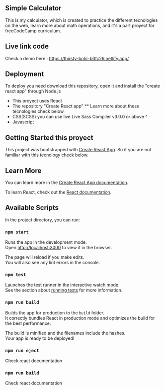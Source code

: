 ## Simple Calculator

This is my calculator, which is created to practice the different tecnologies on the web, learn more about math operations, and it's a part proyect for freeCodeCamp curriculum.

## Live link code 

Check a demo here :  https://thirsty-bohr-b0fc26.netlify.app/

## Deployment

To deploy you need download this repository, open it and install the "create react app" through Node.js

* This proyect uses React
* The repository "Create React app"
** Learn more about these tecnologies check below 
* CSS(SCSS) you can use live Live Sass Compiler v3.0.0 or above ^
* Javascript

## Getting Started this proyect

This project was bootstrapped with [Create React App](https://github.com/facebook/create-react-app). So if you are not familiar with this tecnology check below.

## Learn More

You can learn more in the [Create React App documentation](https://facebook.github.io/create-react-app/docs/getting-started).

To learn React, check out the [React documentation](https://reactjs.org/).

## Available Scripts

In the project directory, you can run:

### `npm start`

Runs the app in the development mode.\
Open [http://localhost:3000](http://localhost:3000) to view it in the browser.

The page will reload if you make edits.\
You will also see any lint errors in the console.

### `npm test`

Launches the test runner in the interactive watch mode.\
See the section about [running tests](https://facebook.github.io/create-react-app/docs/running-tests) for more information.

### `npm run build`

Builds the app for production to the `build` folder.\
It correctly bundles React in production mode and optimizes the build for the best performance.

The build is minified and the filenames include the hashes.\
Your app is ready to be deployed!

### `npm run eject`

Check react documentation

### `npm run build`

Check react documentation
